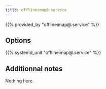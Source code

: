 ```yaml
---
title: offlineimap@.service
---
```


{{% provided_by "offlineimap@.service" %}}

## Options

{{% systemd_unit "offlineimap@.service" %}}

## Additionnal notes

Nothing here.